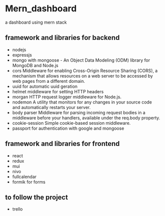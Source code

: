 # Mern_dashboard
a dashboard using mern stack

## framework and libraries for backend
- nodejs
- expressjs
- mongo with mongoose - An Object Data Modeling (ODM) library for MongoDB and Node.js
- cors Middleware for enabling Cross-Origin Resource Sharing (CORS), a mechanism that allows resources on a web server to be accessed by web pages from a different domain.
- uuid for automatic uuid geration
- helmet middleware for setting HTTP headers
- morgan HTTP request logger middleware for Node.js.
- nodemon A utility that monitors for any changes in your source code and automatically restarts your server.
- body parser Middleware for parsing incoming request bodies in a middleware before your handlers, available under the req.body property.
- cookie-session Simple cookie-based session middleware. 
- passport for authentication with google and mongoose

## framework and libraries for frontend
- react
- redux 
- mui
- nivo
- fullcalendar
- formik for forms


## to follow the project 
- trello


